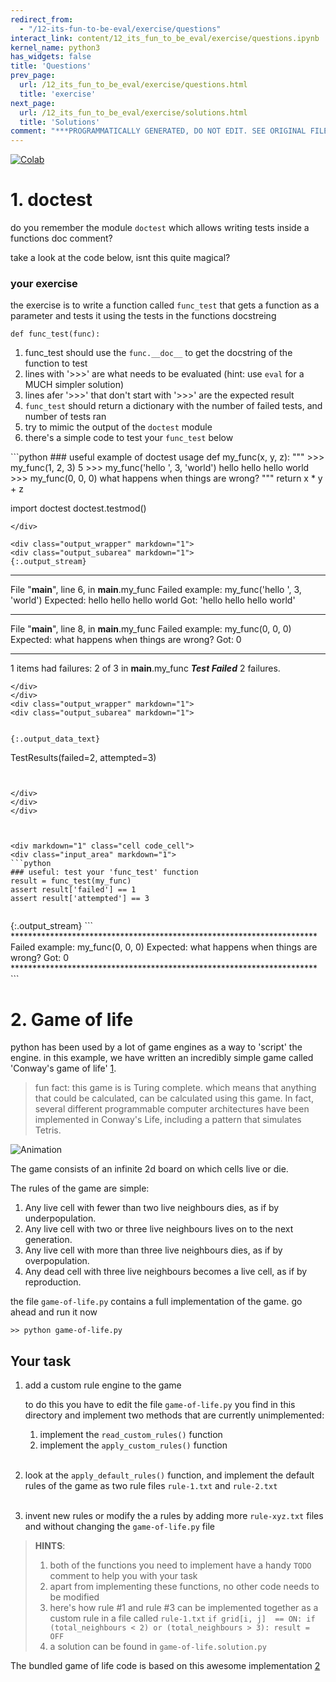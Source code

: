 ```yaml
---
redirect_from:
  - "/12-its-fun-to-be-eval/exercise/questions"
interact_link: content/12_its_fun_to_be_eval/exercise/questions.ipynb
kernel_name: python3
has_widgets: false
title: 'Questions'
prev_page:
  url: /12_its_fun_to_be_eval/exercise/questions.html
  title: 'exercise'
next_page:
  url: /12_its_fun_to_be_eval/exercise/solutions.html
  title: 'Solutions'
comment: "***PROGRAMMATICALLY GENERATED, DO NOT EDIT. SEE ORIGINAL FILES IN /content***"
---
```

<a href="https://colab.research.google.com/github/aviadr1/learn-advanced-python/blob/master/content/12_its_fun_to_be_eval/exercise/questions.ipynb" target="_blank">
<img src="https://colab.research.google.com/assets/colab-badge.svg" 
     title="Open this file in Google Colab" alt="Colab"/>
</a>




# 1. doctest

do you remember the module `doctest` which allows writing tests inside a functions doc comment?

take a look at the code below, isnt this quite magical?

### your exercise
the exercise is to write a function called `func_test` that gets a function as a parameter and tests it using the tests in the functions docstreing
```
def func_test(func):
```

1. func_test should use the `func.__doc__` to get the docstring of the function to test
2. lines with '>>>' are what needs to be evaluated (hint: use `eval` for a MUCH simpler solution)
3. lines afer '>>>' that don't start with '>>>' are the expected result
4. `func_test` should return a dictionary with the number of failed tests, and number of tests ran
5. try to mimic the output of the `doctest` module
6. there's a simple code to test your `func_test` below



<div markdown="1" class="cell code_cell">
<div class="input_area" markdown="1">
```python
### useful example of doctest usage
def my_func(x, y, z):
    """
    >>> my_func(1, 2, 3)
    5
    >>> my_func('hello ', 3, 'world')
    hello hello hello world
    >>> my_func(0, 0, 0)
    what happens when things are wrong?
    """
    return x * y + z

import doctest
doctest.testmod()

```
</div>

<div class="output_wrapper" markdown="1">
<div class="output_subarea" markdown="1">
{:.output_stream}
```
**********************************************************************
File "__main__", line 6, in __main__.my_func
Failed example:
    my_func('hello ', 3, 'world')
Expected:
    hello hello hello world
Got:
    'hello hello hello world'
**********************************************************************
File "__main__", line 8, in __main__.my_func
Failed example:
    my_func(0, 0, 0)
Expected:
    what happens when things are wrong?
Got:
    0
**********************************************************************
1 items had failures:
   2 of   3 in __main__.my_func
***Test Failed*** 2 failures.
```
</div>
</div>
<div class="output_wrapper" markdown="1">
<div class="output_subarea" markdown="1">


{:.output_data_text}
```
TestResults(failed=2, attempted=3)
```


</div>
</div>
</div>



<div markdown="1" class="cell code_cell">
<div class="input_area" markdown="1">
```python
### useful: test your 'func_test' function
result = func_test(my_func)
assert result['failed'] == 1
assert result['attempted'] == 3


```
</div>

<div class="output_wrapper" markdown="1">
<div class="output_subarea" markdown="1">
{:.output_stream}
```
**********************************************************************
Failed example:
	  my_func(0, 0, 0)
Expected:
	 what happens when things are wrong?
Got:
	 0
**********************************************************************
```
</div>
</div>
</div>



# 2. Game of life

python has been used by a lot of game engines as a way to 'script' the engine.
in this example, we have written an incredibly simple game called 'Conway's game of life' [1].
> fun fact: this game is is Turing complete. which means that anything that could be calculated, can be calculated using this game. In fact, several different programmable computer architectures have been implemented in Conway's Life, including a pattern that simulates Tetris.

![Animation](https://upload.wikimedia.org/wikipedia/commons/e/e5/Gospers_glider_gun.gif)

The game consists of an infinite 2d board on which cells live or die.

The rules of the game are simple:
1. Any live cell with fewer than two live neighbours dies, as if by underpopulation.
2. Any live cell with two or three live neighbours lives on to the next generation.
3. Any live cell with more than three live neighbours dies, as if by overpopulation.
4. Any dead cell with three live neighbours becomes a live cell, as if by reproduction.

the file `game-of-life.py` contains a full implementation of the game. go ahead and run it now
```
>> python game-of-life.py
```

## Your task

1. add a custom rule engine to the game

    to do this you have to edit the file `game-of-life.py` you find in this directory
    and implement two methods that are currently unimplemented:

    1. implement the `read_custom_rules()` function
    2. implement the `apply_custom_rules()` function <br><br>

2. look at the `apply_default_rules()` function, and implement the default rules of the game as two rule files `rule-1.txt` and `rule-2.txt` <br><br>

3. invent new rules or modify the a rules by adding more `rule-xyz.txt` files and without changing the `game-of-life.py` file

> __HINTS__: 
> 1. both of the functions you need to implement have a handy `TODO` comment to help you with your task
> 2. apart from implementing these functions, no other code needs to be modified
> 3. here's how rule #1 and rule #3 can be implemented together as a custom rule in a file called `rule-1.txt`
     ```
     if grid[i, j]  == ON:
        if (total_neighbours < 2) or (total_neighbours > 3):
            result = OFF
     ```
> 4. a solution can be found in `game-of-life.solution.py`


The bundled game of life code is based on this awesome implementation [2]


[1]: https://en.wikipedia.org/wiki/Conway%27s_Game_of_Life
[2]: https://electronut.in/simple-python-matplotlib-implementation-of-conways-game-of-life/


